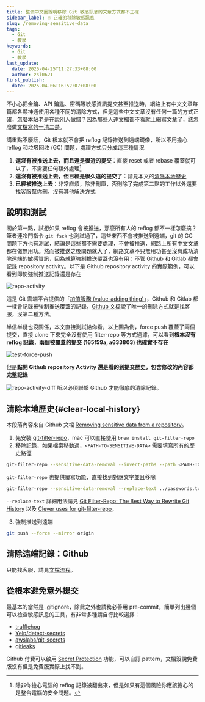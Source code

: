 ```yaml
---
title: 整個中文圈說明移除 Git 敏感訊息的文章方式都不正確
sidebar_label: 🔥 正確的移除敏感訊息
slug: /removing-sensitive-data
tags:
  - Git
  - 教學
keywords:
  - Git
  - 教學
last_update:
  date: 2025-04-25T11:27:33+08:00
  author: zsl0621
first_publish:
  date: 2025-04-06T16:52:07+08:00
---
```


不小心把金鑰、API 鑰匙、密碼等敏感資訊提交甚至推送時，網路上有中文文章每篇都各顯神通使用各種不同的清除方式，但是這些中文文章沒有任何一篇的方式正確，怎麼本站老是在說別人做錯？因為那些人連文檔都不看就上網寫文章了，該怎麼做[文檔寫的一清二楚](https://docs.github.com/en/authentication/keeping-your-account-and-data-secure/removing-sensitive-data-from-a-repository)。

講重點不廢話，Git 根本就不會把 reflog 記錄推送到遠端鏡像，所以不用擔心 reflog 和垃圾回收 (GC) 問題，處理方式只分成這三種情況

1. **還沒有被推送上去，而且還是很近的提交**：直接 reset 或者 rebase 覆蓋就可以了，不需要任何額外處理[^pushed]
2. **還沒有被推送上去，但已經是很久遠的提交了**：請見本文的[清除本地歷史](#clear-local-history)
3. **已經被推送上去**：非常麻煩，除非刪庫，否則除了完成第二點的工作以外還要找客服幫你刪，沒有其他解決方式

[^pushed]: 除非你擔心電腦的 reflog 記錄被翻出來，但是如果有這個風險你應該擔心的是整台電腦的安全問題。

## 說明和測試

關於第一點，試想如果 reflog 會被推送，那麼所有人的 reflog 都不一樣怎麼搞？筆者連冷門指令 `git fsck` 也測試過了，這些東西不會被推送到遠端，git 的 GC 問題下方也有測試，結論是這些都不需要處理，不會被推送，網路上所有中文文章都在做無用功。然而被推送之後問題就大了，網路文章不只無用功甚至沒有成功清除遠端的敏感資訊，因為就算強制推送覆蓋也沒有用：不管 Github 和 Gitlab 都會記錄 repository activity。以下是 Github repository activity 的實際範例，可以看到即使強制推送記錄還是存在

![repo-activity](https://cdn.zsl0621.cc/2025/docs/repo-activity-diff---2025-04-27T15-44-41.webp)

這是 Git 雲端平台提供的「[加值服務 (value-adding thing)](https://stackoverflow.com/questions/65837109/when-should-i-use-git-push-force-if-includes#:~:text=Git%20as%20it%20is%2C%20%22out%20of%20the%20box%22%2C%20does%20not%20have%20this%20kind%20of%20permissions%20checking%2C%20but%20hosting%20providers%20like%20GitHub%20and%20Bitbucket%20add%20it%2C%20as%20part%20of%20their%20value%2Dadding%20thing%20to%20convince%20us%20to%20use%20their%20hosting%20systems.)」，Github 和 Gitlab 都一樣會記錄被強制推送覆蓋的記錄，[Github 文檔](https://docs.github.com/en/authentication/keeping-your-account-and-data-secure/removing-sensitive-data-from-a-repository)說了唯一的刪除方式就是找客服，沒第二種方法。

半信半疑也沒關係，本文直接測試給你看，以上圖為例，force push 覆蓋了兩個提交，直接 clone 下來完全沒有使用 filter-repo 等方式過濾，可以看到**根本沒有 reflog 記錄，兩個被覆蓋的提交 (165f59a, a633803) 也確實不存在**

![test-force-push](https://cdn.zsl0621.cc/2025/docs/test-force-push---2025-04-27T15-44-41.webp)

但是**點開 Github repository Activity 還是看的到提交歷史，包含修改的內容都完整記錄**

![repo-activity-diff](https://cdn.zsl0621.cc/2025/docs/repo-activity---2025-04-27T15-44-41.webp)
所以必須聯繫 Github 才能徹底的清除記錄。

## 清除本地歷史{#clear-local-history}

本段落內容來自 Github 文檔 [Removing sensitive data from a repository](https://docs.github.com/en/authentication/keeping-your-account-and-data-secure/removing-sensitive-data-from-a-repository)。

1. 先安裝 [git-filter-repo](https://github.com/newren/git-filter-repo/blob/main/INSTALL.md)，mac 可以直接使用 `brew install git-filter-repo`
2. 移除記錄，如果檔案移動過，`<PATH-TO-SENSITIVE-DATA>` 需要填寫所有的歷史路徑

```sh
git-filter-repo --sensitive-data-removal --invert-paths --path <PATH-TO-SENSITIVE-DATA>
```

`git-filter-repo` 也提供覆寫功能，直接找到對應文字並且移除

```sh
git-filter-repo --sensitive-data-removal --replace-text ../passwords.txt
```

`--replace-text` 詳細用法請見 [Git Filter-Repo: The Best Way to Rewrite Git History](https://www.git-tower.com/learn/git/faq/git-filter-repo) 以及 [Clever uses for git-filter-repo](https://peterbabic.dev/blog/clever-uses-for-git-filter-repo/)。

3. 強制推送到遠端

```sh
git push --force --mirror origin
```

## 清除遠端記錄：Github

只能找客服，請見[文檔流程](https://docs.github.com/en/authentication/keeping-your-account-and-data-secure/removing-sensitive-data-from-a-repository#fully-removing-the-data-from-github)。

## 從根本避免意外提交

最基本的當然是 .gitignore，除此之外也請務必善用 pre-commit，簡單列出幾個可以檢查敏感訊息的工具，有非常多種請自行比較選擇：

- [trufflehog](https://github.com/trufflesecurity/trufflehog)
- [Yelp/detect-secrets](https://github.com/Yelp/detect-secrets)
- [awslabs/git-secrets](https://github.com/awslabs/git-secrets)
- [gitleaks](https://github.com/gitleaks/gitleaks)

Github 付費可以啟用 [Secret Protection](https://docs.github.com/en/code-security/secret-scanning/using-advanced-secret-scanning-and-push-protection-features/custom-patterns/defining-custom-patterns-for-secret-scanning) 功能，可以自訂 pattern，文檔沒說免費版沒有但是免費版實際上找不到。
